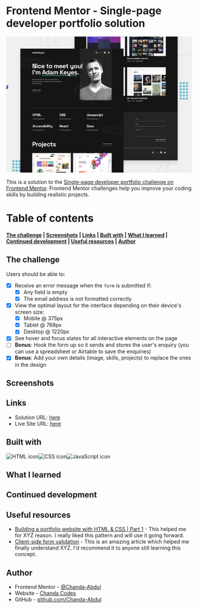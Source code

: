 # Frontend Mentor - Single-page developer portfolio solution
<img src="assets/images/preview.webp">

This is a solution to the [Single-page developer portfolio challenge on Frontend Mentor](https://www.frontendmentor.io/challenges/singlepage-developer-portfolio-bBVj2ZPi-x). Frontend Mentor challenges help you improve your coding skills by building realistic projects. 

# Table of contents
#### [The challenge](#the-challenge) |   [Screenshots](#screenshots) | [Links](#links) | [Built with](#built-with) | [What I learned](#what-i-learned) | [Continued development](#continued-development) | [Useful resources](#useful-resources) | [Author](#author)


## The challenge

Users should be able to:

- [x] Receive an error message when the `form` is submitted if:
  - [x] Any field is empty
  - [x] The email address is not formatted correctly
- [x] View the optimal layout for the interface depending on their device's screen size:
  - [x] Mobile @ 375px
  - [x] Tablet @ 768px
  - [x] Desktop @ 1220px
- [x] See hover and focus states for all interactive elements on the page
- [ ] **Bonus**: Hook the form up so it sends and stores the user's enquiry (you can use a spreadsheet or Airtable to save the enquiries)
- [x] **Bonus**: Add your own details (image, skills, projects) to replace the ones in the design
<!-- TO-Do => update project img's with view port resize -->
<!-- TO-DO => See hover and focus states for all interactive elements on the page -->
<!-- TO-DO => Hook the form up so it sends and stores the user's enquiry (you can use a spreadsheet or Airtable to save the enquiries) -->
<!-- TO-DO => Accessibility -->
<!-- TO-DO => Deploy -->

## Screenshots


## Links

- Solution URL: [here](https://github.com/Chanda-Abdul/Single-page-developer-portfolio-Frontend-Mentor)
- Live Site URL: [here](https://keen-bavarois-14c4e7.netlify.app/)


## Built with

<img src="https://img.shields.io/badge/HTML5-E34F26?style=for-the-badge&logo=html5&logoColor=white" alt="HTML icon" height="30" /><img src="https://img.shields.io/badge/CSS3-1572B6?style=for-the-badge&logo=css3&logoColor=white" alt="CSS icon" height="30" /><img src="https://img.shields.io/badge/JavaScript-323330?style=for-the-badge&logo=javascript&logoColor=F7DF1E" alt="JavaScript icon" height="30" />

## What I learned

<!-- Use this section to recap over some of your major learnings while working through this project. Writing these out and providing code samples of areas you want to highlight is a great way to reinforce your own knowledge.

To see how you can add code snippets, see below:

```html
<h1>Some HTML code I'm proud of</h1>
```
```css
.proud-of-this-css {
  color: papayawhip;
}
```
```js
const proudOfThisFunc = () => {
  console.log('🎉')
}
```

 -->


## Continued development

<!-- Use this section to outline areas that you want to continue focusing on in future projects. These could be concepts you're still not completely comfortable with or techniques you found useful that you want to refine and perfect. -->


## Useful resources

- [Building a portfolio website with HTML & CSS | Part 1](https://youtu.be/65GVcdESj3s) - This helped me for XYZ reason. I really liked this pattern and will use it going forward.
- [Client-side form validation](https://developer.mozilla.org/en-US/docs/Learn/Forms/Form_validation#validating_forms_using_javascript) - This is an amazing article which helped me finally understand XYZ. I'd recommend it to anyone still learning this concept.


## Author

- Frontend Mentor - [@Chanda-Abdul](https://www.frontendmentor.io/profile/Chanda-Abdul)
- Website - [Chanda Codes](https://chandacodes.com/)
- GitHub - [github.com/Chanda-Abdul](https://github.com/Chanda-Abdul)




